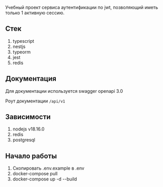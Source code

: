 Учебный проект сервиса аутентификации по jwt, позволяющий иметь только 1 активную сессию.

## Стек

1. typescript
2. nestjs
3. typeorm
4. jest
5. redis

## Документация

Для документации используется swagger openapi 3.0

Роут документации
`/api/v1`

## Зависимости

1. nodejs v18.16.0
2. redis
3. postgresql

## Начало работы

1. Скопировать .env.example в .env
2. docker-compose pull
3. docker-compose up -d --build
